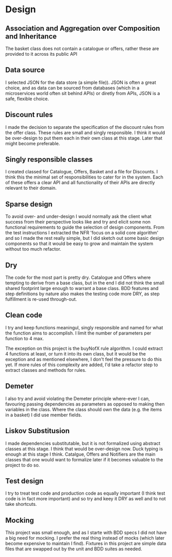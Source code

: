 # Design

## Association and Aggregation over Composition and Inheritance

The basket class does not contain a catalogue or offers, rather these are provided to it across its public API

## Data source

I selected JSON for the data store (a simple file)). JSON is often a great choice, and as data can be sourced from databases (which in a microservices world often sit behind APIs) or diretly from APIs, JSON is a safe, flexible choice.

## Discount rules

I made the decision to separate the specification of the discount rules from the offer class. These rules are small and singly responsible. I think it would be over-design to put them each in their own class at this stage. Later that might become preferable.

## Singly responsible classes

I created classed for Catalogue, Offers, Basket and a file for Discounts. I think this the minimal set of responsibilities to cater for in the system. Each of these offers a clear API and all functionality of their APIs are directly relevant to their domain.

## Sparse design

To avoid over- and under-design I would normally ask the client what success from their perspective looks like and try and elicit some non functional requirements to guide the selection of design components. From the test instructions I extracted the NFR 'focus on a solid core algorithm' and so I made the rest really simple, but I did sketch out some basic design components so that it would be easy to grow and maintain the system without too much refactor.

## Dry

The code for the most part is pretty dry. Catalogue and Offers where tempting to derive from a base class, but in the end I did not think the small shared footprint large enough to warrant a base class. BDD features and step definitions by nature also makes the testing code more DRY, as step fulfillment is re-used through-out.

## Clean code

I try and keep functions meaningul, singly responsible and named for what the function aims to accomplish. I limit the number of parameters per function to 4 max.

The exception on this project is the buyNofX rule algorithm. I could extract 4 functions at least, or turn it into its own class, but it would be the exception and as mentioned elsewhere, I don't feel the pressure to do this yet. If more rules of this complexity are added, I'd take a refactor step to extract classes and methods for rules.

## Demeter

I also try and avoid violating the Demeter principle where-ever I can, favouring passing dependencies as parameters as opposed to making then variables in the class. Where the class should own the data (e.g. the items in a basket) I did use member fields.

## Liskov Substitusion

I made dependencies substitutable, but it is not formalized using abstract classes at this stage. I think that would be over-design now. Duck typing is enough at this stage I think. Catalgue, Offers and Notifiers are the main classes that one would want to formalize later if it becomes valuable to the project to do so.

## Test design

I try to treat test code and production code as equally important (I think test code is in fact more important) and so try and keey it DRY as well and to not take shortcuts.

## Mocking

This project was small enough, and as I starte with BDD specs I did not have a big need for mocking. I prefer the real thing instead of mocks (which later become expensive to maintain I find). Fixtures in this project are simple data files that are swapped out by the unit and BDD suites as needed.
